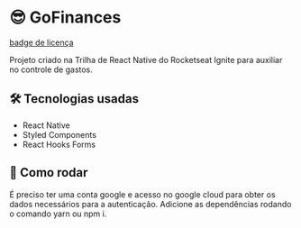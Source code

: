 # 😎 GoFinances
[badge de licença](https://img.shields.io/github/license/rayannegsilva/ignite-gofinances?style=flat-square)

Projeto criado na Trilha de React Native do Rocketseat Ignite para auxiliar no controle de gastos.

## 🛠  Tecnologias usadas

- React Native
- Styled Components
- React Hooks Forms

## 🚀 Como rodar

É preciso ter uma conta google e acesso no google cloud para obter os dados necessários para a autenticação.
Adicione as dependências rodando o comando yarn ou npm i.
